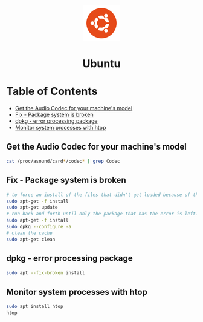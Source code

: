 <div align="center">
  <a href="https://ubuntu.com/">
    <img alt="ubuntu" src="../logos/ubuntu.png"/>
  </a>
  <h1>Ubuntu</h1>
</div>

# Table of Contents

- [Get the Audio Codec for your machine's model](#get-the-audio-codec-for-your-machine's-model)
- [Fix - Package system is broken](#fix---package-system-is-broken)
- [dpkg - error processing package](#dpkg---error-processing-package)
- [Monitor system processes with htop](#monitor-system-processes-with-htop)

## Get the Audio Codec for your machine's model

```sh
cat /proc/asound/card*/codec* | grep Codec
```

## Fix - Package system is broken

```sh
# to force an install of the files that didn't get loaded because of the error
sudo apt-get -f install
sudo apt-get update
# run back and forth until only the package that has the error is left.
sudo apt-get -f install
sudo dpkg --configure -a
# clean the cache
sudo apt-get clean
```

## dpkg - error processing package

```sh
sudo apt --fix-broken install
```

## Monitor system processes with htop

```sh
sudo apt install htop
htop
```
